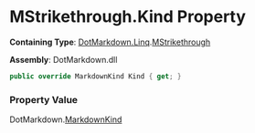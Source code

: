 # MStrikethrough\.Kind Property

**Containing Type**: [DotMarkdown.Linq](../../README.md)\.[MStrikethrough](../README.md)

**Assembly**: DotMarkdown\.dll

```csharp
public override MarkdownKind Kind { get; }
```

### Property Value

DotMarkdown\.[MarkdownKind](../../../MarkdownKind/README.md)

